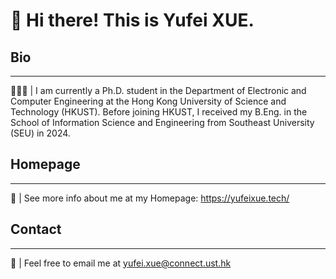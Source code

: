 # 🤣 Hi there! This is Yufei XUE.

## Bio
----
👨🏻‍🎓 | I am currently a Ph.D. student in the Department of Electronic and Computer Engineering at the Hong Kong University of Science and Technology (HKUST). Before joining HKUST, I received my B.Eng. in the School of Information Science and Engineering from Southeast University (SEU) in 2024.

## Homepage
----
🥳 | See more info about me at my Homepage: https://yufeixue.tech/

## Contact
----
💌 | Feel free to email me at yufei.xue@connect.ust.hk


